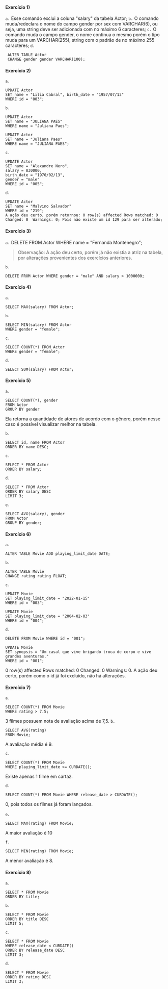 #### Exercício 1)
`a.` Esse comando exclui a coluna "salary" da tabela Actor;
`b.` O comando muda/redeclara o nome do campo gender por sex com VARCHAR(6), ou seja, uma string deve ser adicionada com no máximo 6 caracteres;
`c.` O comando muda o campo gender, o nome continua o mesmo porém o tipo muda para um VARCHAR(255), string com o padrão de no máximo 255 caracteres;
`d.`  
```
 ALTER TABLE Actor
 CHANGE gender gender VARCHAR(100);
 ```

#### Exercício 2)
`a.` 
```
UPDATE Actor
SET name = "Lilia Cabral", birth_date = "1957/07/13"
WHERE id = "003";
```
`b.`
```
UPDATE Actor
SET name = "JULIANA PAES"
WHERE name = "Juliana Paes";

UPDATE Actor
SET name = "Juliana Paes"
WHERE name = "JULIANA PAES";
```
`c.` 
```
UPDATE Actor
SET name = "Alexandre Nero",
salary = 830000,
birth_date = "1970/02/13",
gender = "male"
WHERE id = "005";
```
`d.`
```
UPDATE Actor
SET name = "Malvino Salvador"
WHERE id = "219";
A ação deu certo, porém retornou: 0 row(s) affected Rows matched: 0  Changed: 0  Warnings: 0; Pois não existe um id 129 para ser alterado;
```

#### Exercício 3)
`a.` DELETE FROM Actor WHERE name = "Fernanda Montenegro";
> Observação: A ação deu certo, porém já não existia a atriz na tabela, por alterações provenientes dos exercícios anteriores.

`b.`
```
DELETE FROM Actor WHERE gender = "male" AND salary > 1000000;
```

#### Exercício 4)
`a.` 
```
SELECT MAX(salary) FROM Actor;
```
`b.`  
```
SELECT MIN(salary) FROM Actor
WHERE gender = "female";
```
`c.`
```
SELECT COUNT(*) FROM Actor
WHERE gender = "female";
```
`d.` 
```
SELECT SUM(salary) FROM Actor;
```

#### Exercício 5)
`a.`
``` 
SELECT COUNT(*), gender
FROM Actor
GROUP BY gender
```
Ela retorna a quantidade de atores de acordo com o gênero, porém nesse caso é possível visualizar melhor na tabela.

`b.`
```
SELECT id, name FROM Actor
ORDER BY name DESC;
```
`c.`
```
SELECT * FROM Actor
ORDER BY salary;
```
`d.`
```
SELECT * FROM Actor
ORDER BY salary DESC
LIMIT 3;
```
`e.`
```
SELECT AVG(salary), gender
FROM Actor
GROUP BY gender;
```

#### Exercício 6)
`a.` 
```
ALTER TABLE Movie ADD playing_limit_date DATE;
```
`b.` 
```
ALTER TABLE Movie
CHANGE rating rating FLOAT;
```
`c.`
```
UPDATE Movie
SET playing_limit_date = "2022-01-15"
WHERE id = "003";

UPDATE Movie
SET playing_limit_date = "2004-02-03"
WHERE id = "004";
```
`d.`
```
DELETE FROM Movie WHERE id = "001";

UPDATE Movie
SET synopsis = "Um casal que vive brigando troca de corpo e vive grandes aventuras."
WHERE id = "001";
```
0 row(s) affected Rows matched: 0  Changed: 0  Warnings: 0. A ação deu certo, porém como o id já foi excluído, não há alterações.

#### Exercício 7)
`a.`
```
SELECT COUNT(*) FROM Movie
WHERE rating > 7.5;
```
3 filmes possuem nota de avaliação acima de 7,5.
`b.`
```
SELECT AVG(rating)
FROM Movie;
```
A avaliação média é 9.

`c.`
```
SELECT COUNT(*) FROM Movie
WHERE playing_limit_date >= CURDATE();
```
Existe apenas 1 filme em cartaz.

`d.`
```
SELECT COUNT(*) FROM Movie WHERE release_date > CURDATE();
```
0, pois todos os filmes já foram lançados.

`e`.
```
SELECT MAX(rating) FROM Movie;
```
A maior avaliação é 10

`f.`
```
SELECT MIN(rating) FROM Movie;
```
A menor avaliação é 8.



#### Exercício 8)
`a.`
```
SELECT * FROM Movie
ORDER BY title;
```
`b.`
```
SELECT * FROM Movie
ORDER BY title DESC
LIMIT 5;
```
`c.`
```
SELECT * FROM Movie 
WHERE release_date < CURDATE() 
ORDER BY release_date DESC 
LIMIT 3;
```
`d.`
```
SELECT * FROM Movie 
ORDER BY rating DESC 
LIMIT 3;
```

